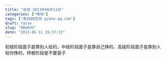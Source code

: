 ```yaml
---
title: "说说 2013年06月11日"
categories: ["嘀咕"]
tags: ["来自QQ空间 qzone.qq.com"]
draft: false
slug: "8BwH3S"
date: "2013-06-11 16:37:15"
---
```


初级阶段面子是靠别人给的，中级阶段面子是靠自己挣的，高级阶段面子是靠别人给你挣的，终极阶段是不要面子
